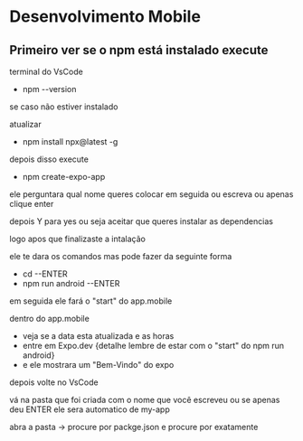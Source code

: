 # Desenvolvimento Mobile

## Primeiro ver se o npm está instalado execute

terminal do VsCode

- npm --version

se caso não estiver instalado 

atualizar

- npm install npx@latest -g

depois disso execute 

- npm create-expo-app

ele perguntara qual nome queres colocar em seguida ou escreva ou apenas clique enter

depois Y para yes ou seja aceitar que queres instalar as dependencias

logo apos que finalizaste a intalação 

ele te dara os comandos mas pode fazer da seguinte forma

- cd <nome da sua pasta> --ENTER
- npm run android --ENTER

em seguida ele fará o "start" do app.mobile 

dentro do app.mobile 
- veja se a data esta atualizada e as horas 
- entre em Expo.dev {detalhe lembre de estar com o "start" do npm run android}
- e ele mostrara um "Bem-Vindo" do expo

depois volte no VsCode

vá na pasta que foi criada com o nome que você escreveu ou se apenas deu ENTER ele sera automatico de my-app

abra a pasta -> procure por packge.json e procure por exatamente 